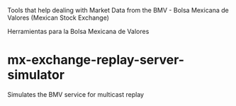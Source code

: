 Tools that help dealing with Market Data from the BMV - Bolsa Mexicana de Valores (Mexican Stock Exchange)

Herramientas para la Bolsa Mexicana de Valores

# mx-exchange-replay-server-simulator
Simulates the BMV service for multicast replay


